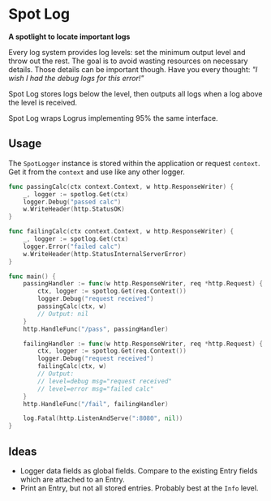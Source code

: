 # Spot Log

**A spotlight to locate important logs**

Every log system provides log levels: set the minimum output level and throw out
the rest. The goal is to avoid wasting resources on necessary details. Those
details can be important though. Have you every thought: _"I wish I had the
debug logs for this error!"_

Spot Log stores logs below the level, then outputs all logs when a log above the
level is received.

Spot Log wraps Logrus implementing 95% the same interface.

## Usage

The `SpotLogger` instance is stored within the application or request `context`.
Get it from the `context` and use like any other logger.

```go
func passingCalc(ctx context.Context, w http.ResponseWriter) {
	_, logger := spotlog.Get(ctx)
	logger.Debug("passed calc")
	w.WriteHeader(http.StatusOK)
}

func failingCalc(ctx context.Context, w http.ResponseWriter) {
	_, logger := spotlog.Get(ctx)
	logger.Error("failed calc")
	w.WriteHeader(http.StatusInternalServerError)
}

func main() {
	passingHandler := func(w http.ResponseWriter, req *http.Request) {
		ctx, logger := spotlog.Get(req.Context())
		logger.Debug("request received")
		passingCalc(ctx, w)
		// Output: nil
	}
	http.HandleFunc("/pass", passingHandler)

	failingHandler := func(w http.ResponseWriter, req *http.Request) {
		ctx, logger := spotlog.Get(req.Context())
		logger.Debug("request received")
		failingCalc(ctx, w)
		// Output:
		// level=debug msg="request received"
		// level=error msg="failed calc"
	}
	http.HandleFunc("/fail", failingHandler)

	log.Fatal(http.ListenAndServe(":8080", nil))
}
```

## Ideas

* Logger data fields as global fields. Compare to the existing Entry fields
  which are attached to an Entry.
* Print an Entry, but not all stored entries. Probably best at the `Info` level.
